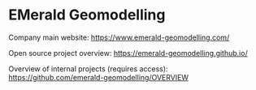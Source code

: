 # EMerald Geomodelling

Company main website: https://www.emerald-geomodelling.com/

Open source project overview: https://emerald-geomodelling.github.io/

Overview of internal projects (requires access): https://github.com/emerald-geomodelling/OVERVIEW
